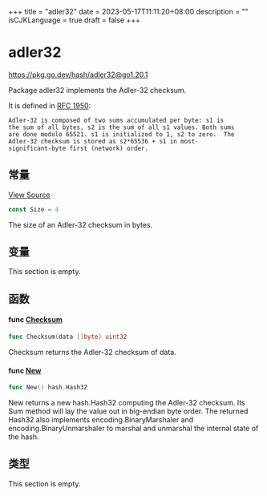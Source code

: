 +++
title = "adler32"
date = 2023-05-17T11:11:20+08:00
description = ""
isCJKLanguage = true
draft = false
+++
# adler32

https://pkg.go.dev/hash/adler32@go1.20.1



Package adler32 implements the Adler-32 checksum.

It is defined in [RFC 1950](https://rfc-editor.org/rfc/rfc1950.html):

```
Adler-32 is composed of two sums accumulated per byte: s1 is
the sum of all bytes, s2 is the sum of all s1 values. Both sums
are done modulo 65521. s1 is initialized to 1, s2 to zero.  The
Adler-32 checksum is stored as s2*65536 + s1 in most-
significant-byte first (network) order.
```



## 常量 

[View Source](https://cs.opensource.google/go/go/+/go1.20.1:src/hash/adler32/adler32.go;l=31)

``` go 
const Size = 4
```

The size of an Adler-32 checksum in bytes.

## 变量

This section is empty.

## 函数

#### func [Checksum](https://cs.opensource.google/go/go/+/go1.20.1:src/hash/adler32/adler32.go;l=135) 

``` go 
func Checksum(data []byte) uint32
```

Checksum returns the Adler-32 checksum of data.

#### func [New](https://cs.opensource.google/go/go/+/go1.20.1:src/hash/adler32/adler32.go;l=44) 

``` go 
func New() hash.Hash32
```

New returns a new hash.Hash32 computing the Adler-32 checksum. Its Sum method will lay the value out in big-endian byte order. The returned Hash32 also implements encoding.BinaryMarshaler and encoding.BinaryUnmarshaler to marshal and unmarshal the internal state of the hash.

## 类型

This section is empty.